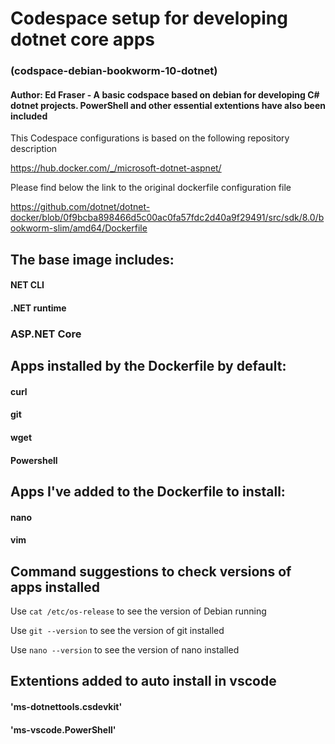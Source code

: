 # Codespace setup for developing dotnet core apps

### (codspace-debian-bookworm-10-dotnet)

#### Author: Ed Fraser - A basic codspace based on debian for developing C# dotnet projects. PowerShell and other essential extentions have also been included

This Codespace configurations is based on the following repository description 

https://hub.docker.com/_/microsoft-dotnet-aspnet/

Please find below the link to the original dockerfile configuration file

https://github.com/dotnet/dotnet-docker/blob/0f9bcba898466d5c00ac0fa57fdc2d40a9f29491/src/sdk/8.0/bookworm-slim/amd64/Dockerfile

## The base image includes:

#### NET CLI <br>
#### .NET runtime <br>
### ASP.NET Core <br>

## Apps installed by the Dockerfile by default:

#### curl <br>
#### git <br>
#### wget <br>
#### Powershell <br>

## Apps I've added to the Dockerfile to install:

#### nano <br>
#### vim <br>

## Command suggestions to check versions of apps installed

Use ` cat /etc/os-release ` to see the version of Debian running <br>

Use ` git --version ` to see the version of git installed <br>

Use ` nano --version ` to see the version of nano installed <br>

## Extentions added to auto install in vscode<br>

#### 'ms-dotnettools.csdevkit' <br>
#### 'ms-vscode.PowerShell' <br>
